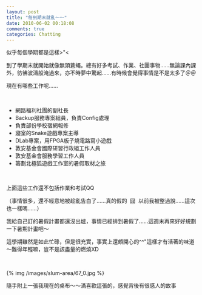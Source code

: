 ```yaml
---
layout: post
title: "每到期末就亂～～"
date: 2010-06-02 00:18:08
comments: true
categories: Chatting
---
```

<p>似乎每個學期都是這樣&gt;"&lt;</p><p>到了學期末就開始就像無頭蒼蠅。總有好多考試、作業、社團事物&hellip;&hellip;無論課內課外，彷彿波濤般淹過來，亦不時夢中驚起&hellip;&hellip;有時候會覺得事情是不是太多了＠＠</p><p>現在有哪些工作呢&hellip;&hellip;</p><p>&nbsp;</p><ul><li>網路福利社團的副社長</li><li>Backup服務專案組員，負責Config處理</li><li>負責部份學校宿網報修</li><li>寢室的Snake遊戲專案主導</li><li>DLab專案，用FPGA板子燒電路寫小遊戲</li><li>敦安基金會國際研習行政組工作人員</li><li>敦安基金會服務學習工作人員</li><li>籌劃北極狐遊戲工作室的暑假取材之旅</li></ul><p>&nbsp;</p><p>上面這些工作還不包括作業和考試QQ</p><p>（事情很多，還不經意地被趁亂告白了&hellip;&hellip;真的假的 &nbsp;囧 &nbsp;以前我被整過說&hellip;&hellip;這次也一樣嗎&hellip;&hellip;）</p><p>我給自己訂的暑假計畫都還沒出爐，事情已經排到暑假了&hellip;&hellip;這週末再來好好規劃一下暑期計畫吧～</p><p>這學期雖然是如此忙碌，但是很充實，事實上還頗開心的^^"這樣才有活著的味道～難得年輕嘛，豈不是該盡量的燃燒XD</p><p>&nbsp;</p><p>{% img /images/slum-area/67_0.jpg %}</p><p>隨手附上一張我現在的桌布～～滿喜歡這張的，感覺背後有很感人的故事</p>
